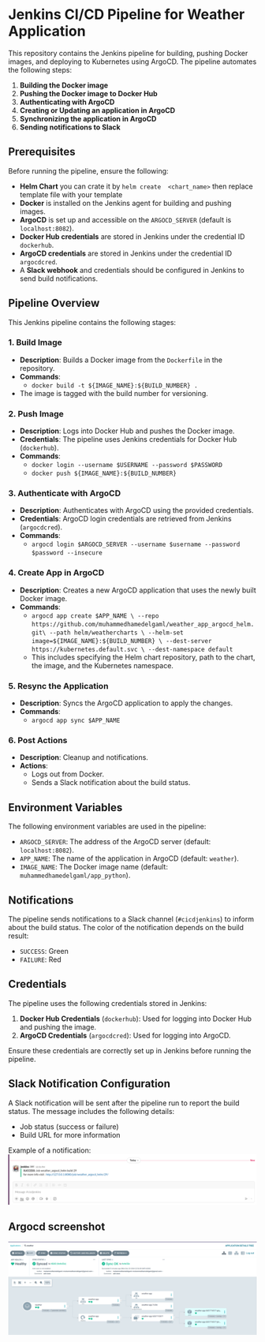 # Jenkins CI/CD Pipeline for Weather Application

This repository contains the Jenkins pipeline for building, pushing Docker images, and deploying to Kubernetes using ArgoCD. The pipeline automates the following steps:

1. **Building the Docker image**
2. **Pushing the Docker image to Docker Hub**
3. **Authenticating with ArgoCD**
4. **Creating or Updating an application in ArgoCD**
5. **Synchronizing the application in ArgoCD**
6. **Sending notifications to Slack**

## Prerequisites

Before running the pipeline, ensure the following:
- **Helm Chart** you can crate it by `helm create  <chart_name>` then replace template file with your template
- **Docker** is installed on the Jenkins agent for building and pushing images.
- **ArgoCD** is set up and accessible on the `ARGOCD_SERVER` (default is `localhost:8082`).
- **Docker Hub credentials** are stored in Jenkins under the credential ID `dockerhub`.
- **ArgoCD credentials** are stored in Jenkins under the credential ID `argocdcred`.
- A **Slack webhook** and credentials should be configured in Jenkins to send build notifications.


## Pipeline Overview

This Jenkins pipeline contains the following stages:

### 1. Build Image
- **Description**: Builds a Docker image from the `Dockerfile` in the repository.
- **Commands**:
  - `docker build -t ${IMAGE_NAME}:${BUILD_NUMBER} .`
- The image is tagged with the build number for versioning.

### 2. Push Image
- **Description**: Logs into Docker Hub and pushes the Docker image.
- **Credentials**: The pipeline uses Jenkins credentials for Docker Hub (`dockerhub`).
- **Commands**:
  - `docker login --username $USERNAME --password $PASSWORD`
  - `docker push ${IMAGE_NAME}:${BUILD_NUMBER}`

### 3. Authenticate with ArgoCD
- **Description**: Authenticates with ArgoCD using the provided credentials.
- **Credentials**: ArgoCD login credentials are retrieved from Jenkins (`argocdcred`).
- **Commands**:
  - `argocd login $ARGOCD_SERVER --username $username --password $password --insecure`

### 4. Create App in ArgoCD
- **Description**: Creates a new ArgoCD application that uses the newly built Docker image.
- **Commands**:
  - `argocd app create $APP_NAME \
     --repo https://github.com/muhammedhamedelgaml/weather_app_argocd_helm.git\
     --path helm/weathercharts \
     --helm-set image=${IMAGE_NAME}:${BUILD_NUMBER} \
     --dest-server https://kubernetes.default.svc \
     --dest-namespace default
`
  - This includes specifying the Helm chart repository, path to the chart, the image, and the Kubernetes namespace.

### 5. Resync the Application
- **Description**: Syncs the ArgoCD application to apply the changes.
- **Commands**:
  - `argocd app sync $APP_NAME`

### 6. Post Actions
- **Description**: Cleanup and notifications.
- **Actions**:
  - Logs out from Docker.
  - Sends a Slack notification about the build status.

## Environment Variables

The following environment variables are used in the pipeline:

- `ARGOCD_SERVER`: The address of the ArgoCD server (default: `localhost:8082`).
- `APP_NAME`: The name of the application in ArgoCD (default: `weather`).
- `IMAGE_NAME`: The Docker image name (default: `muhammedhamedelgaml/app_python`).

## Notifications

The pipeline sends notifications to a Slack channel (`#cicdjenkins`) to inform about the build status. The color of the notification depends on the build result:

- `SUCCESS`: Green
- `FAILURE`: Red

## Credentials

The pipeline uses the following credentials stored in Jenkins:

1. **Docker Hub Credentials** (`dockerhub`): Used for logging into Docker Hub and pushing the image.
2. **ArgoCD Credentials** (`argocdcred`): Used for logging into ArgoCD.

Ensure these credentials are correctly set up in Jenkins before running the pipeline.

## Slack Notification Configuration

A Slack notification will be sent after the pipeline run to report the build status. The message includes the following details:

- Job status (success or failure)
- Build URL for more information

Example of a notification:
![SLACK ](/screenshots/slack.png)

## Argocd screenshot
![Argocd](/screenshots/argocd.png)

